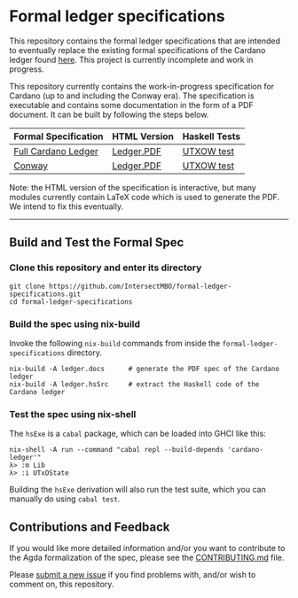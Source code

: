 # Formal ledger specifications

This repository contains the formal ledger specifications that are intended to eventually replace the existing formal specifications of the Cardano ledger found [here](https://github.com/IntersectMBO/cardano-ledger). This project is currently incomplete and work in progress.

This repository currently contains the work-in-progress specification for Cardano (up to and including the Conway era). The specification is executable and contains some documentation in the form of a PDF document. It can be built by following the steps below.

Formal Specification | HTML Version | Haskell Tests |
----------------------|--------------|---------------|
[Full Cardano Ledger](https://IntersectMBO.github.io/formal-ledger-specifications/pdfs/cardano-ledger.pdf) | [Ledger.PDF](https://IntersectMBO.github.io/formal-ledger-specifications/html/Ledger.PDF.html) | [UTXOW test](https://IntersectMBO.github.io/formal-ledger-specifications/haskell/Ledger/test/UtxowSpec.hs) |
[Conway](https://IntersectMBO.github.io/formal-ledger-specifications/pdfs/conway-ledger.pdf) | [Ledger.PDF](https://IntersectMBO.github.io/formal-ledger-specifications/html/Ledger.PDF.html) | [UTXOW test](https://IntersectMBO.github.io/formal-ledger-specifications/haskell/Ledger/test/UtxowSpec.hs) |

Note: the HTML version of the specification is interactive, but many modules currently contain LaTeX code which is used to generate the PDF. We intend to fix this eventually.

--------------------

## Build and Test the Formal Spec

### Clone this repository and enter its directory

```
git clone https://github.com/IntersectMBO/formal-ledger-specifications.git
cd formal-ledger-specifications
```


### Build the spec using nix-build

Invoke the following `nix-build` commands from inside the `formal-ledger-specifications` directory.

```
nix-build -A ledger.docs      # generate the PDF spec of the Cardano ledger
nix-build -A ledger.hsSrc     # extract the Haskell code of the Cardano ledger
```

### Test the spec using nix-shell

The `hsExe` is a `cabal` package, which can be loaded into GHCI like this:

```
nix-shell -A run --command "cabal repl --build-depends 'cardano-ledger'"
λ> :m Lib
λ> :i UTxOState
```

Building the `hsExe` derivation will also run the test suite, which you can manually do using `cabal test`.



## Contributions and Feedback

If you would like more detailed information and/or you want to contribute to the Agda formalization of the spec, please see the [CONTRIBUTING.md](CONTRIBUTING.md) file.

Please [submit a new issue][] if you find problems with, and/or wish to comment on, this repository.

[submit a new issue]: https://github.com/IntersectMBO/formal-ledger-specifications/issues/new/choose
